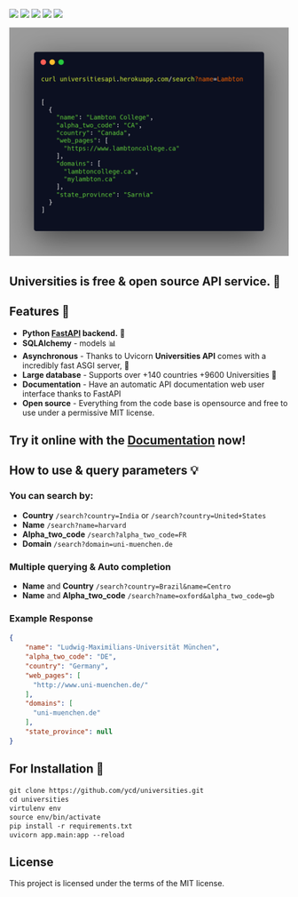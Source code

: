 

![](https://img.shields.io/github/stars/ycd/universities?style=for-the-badge)
![](https://img.shields.io/github/forks/ycd/universities?style=for-the-badge)
![](https://img.shields.io/github/issues/ycd/universities?style=for-the-badge)
![](https://img.shields.io/github/license/ycd/universities?style=for-the-badge)
![](https://img.shields.io/bitbucket/pr/ycd/universities?style=for-the-badge)

<img src="docs/photo.png" width=700>


## Universities is free & open source API service. :school_satchel:
   
## Features :rocket:

* **Python <a href="https://github.com/tiangolo/fastapi" class="external-link" target="_blank">**FastAPI**</a> backend.** :hammer:
* **SQLAlchemy** - models :bar_chart:
* **Asynchronous** - Thanks to Uvicorn **Universities API** comes with a incredibly fast ASGI server, :rocket:
* **Large database** - Supports over +140 countries +9600 Universities :satellite:
* **Documentation** - Have an automatic API documentation web user interface thanks to FastAPI
* **Open source** - Everything from the code base is opensource and free to use under a permissive MIT license.

## Try it online with the [Documentation](https://universitiesapi.herokuapp.com) now! 

## How to use & query parameters :bulb:
### You can search by:
* **Country**             ```/search?country=India``` or ```/search?country=United+States```
* **Name**                ```/search?name=harvard``` 
* **Alpha_two_code**      ```/search?alpha_two_code=FR```
* **Domain**              ```/search?domain=uni-muenchen.de```

### Multiple querying & Auto completion
* **Name** and **Country** ```/search?country=Brazil&name=Centro```
* **Name** and **Alpha_two_code** ```/search?name=oxford&alpha_two_code=gb```

### Example Response 
```JSON
{
    "name": "Ludwig-Maximilians-Universität München",
    "alpha_two_code": "DE",
    "country": "Germany",
    "web_pages": [
      "http://www.uni-muenchen.de/"
    ],
    "domains": [
      "uni-muenchen.de"
    ],
    "state_province": null
}
```


## For Installation :pushpin:
```shell
git clone https://github.com/ycd/universities.git
cd universities
virtulenv env
source env/bin/activate
pip install -r requirements.txt
uvicorn app.main:app --reload
```

## License

This project is licensed under the terms of the MIT license.
